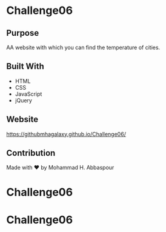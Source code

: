 # Challenge06

## Purpose
AA website with which you can find the temperature of cities.

## Built With
* HTML
* CSS
* JavaScript
* jQuery

## Website
https://githubmhagalaxy.github.io/Challenge06/

## Contribution
Made with ❤️ by Mohammad H. Abbaspour
# Challenge06
# Challenge06
